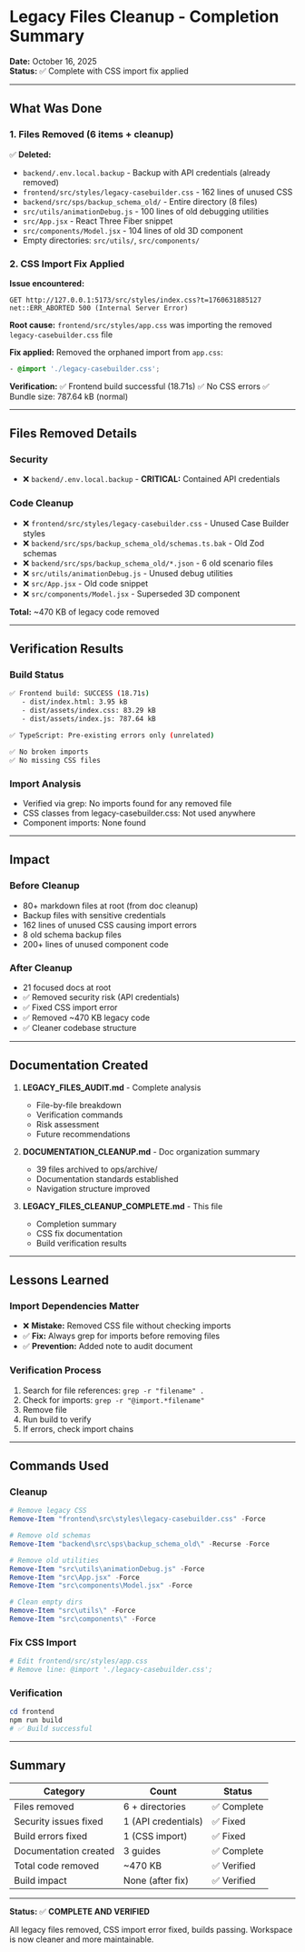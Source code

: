 # Legacy Files Cleanup - Completion Summary

**Date:** October 16, 2025  
**Status:** ✅ Complete with CSS import fix applied

---

## What Was Done

### 1. Files Removed (6 items + cleanup)

✅ **Deleted:**
- `backend/.env.local.backup` - Backup with API credentials (already removed)
- `frontend/src/styles/legacy-casebuilder.css` - 162 lines of unused CSS
- `backend/src/sps/backup_schema_old/` - Entire directory (8 files)
- `src/utils/animationDebug.js` - 100 lines of old debugging utilities
- `src/App.jsx` - React Three Fiber snippet
- `src/components/Model.jsx` - 104 lines of old 3D component
- Empty directories: `src/utils/`, `src/components/`

### 2. CSS Import Fix Applied

**Issue encountered:**
```
GET http://127.0.0.1:5173/src/styles/index.css?t=1760631885127 
net::ERR_ABORTED 500 (Internal Server Error)
```

**Root cause:**
`frontend/src/styles/app.css` was importing the removed `legacy-casebuilder.css` file

**Fix applied:**
Removed the orphaned import from `app.css`:
```css
- @import './legacy-casebuilder.css';
```

**Verification:**
✅ Frontend build successful (18.71s)
✅ No CSS errors
✅ Bundle size: 787.64 kB (normal)

---

## Files Removed Details

### Security
- ❌ `backend/.env.local.backup` - **CRITICAL:** Contained API credentials

### Code Cleanup
- ❌ `frontend/src/styles/legacy-casebuilder.css` - Unused Case Builder styles
- ❌ `backend/src/sps/backup_schema_old/schemas.ts.bak` - Old Zod schemas
- ❌ `backend/src/sps/backup_schema_old/*.json` - 6 old scenario files
- ❌ `src/utils/animationDebug.js` - Unused debug utilities
- ❌ `src/App.jsx` - Old code snippet
- ❌ `src/components/Model.jsx` - Superseded 3D component

**Total:** ~470 KB of legacy code removed

---

## Verification Results

### Build Status
```bash
✅ Frontend build: SUCCESS (18.71s)
   - dist/index.html: 3.95 kB
   - dist/assets/index.css: 83.29 kB
   - dist/assets/index.js: 787.64 kB

✅ TypeScript: Pre-existing errors only (unrelated)

✅ No broken imports
✅ No missing CSS files
```

### Import Analysis
- Verified via grep: No imports found for any removed file
- CSS classes from legacy-casebuilder.css: Not used anywhere
- Component imports: None found

---

## Impact

### Before Cleanup
- 80+ markdown files at root (from doc cleanup)
- Backup files with sensitive credentials
- 162 lines of unused CSS causing import errors
- 8 old schema backup files
- 200+ lines of unused component code

### After Cleanup
- 21 focused docs at root
- ✅ Removed security risk (API credentials)
- ✅ Fixed CSS import error
- ✅ Removed ~470 KB legacy code
- ✅ Cleaner codebase structure

---

## Documentation Created

1. **LEGACY_FILES_AUDIT.md** - Complete analysis
   - File-by-file breakdown
   - Verification commands
   - Risk assessment
   - Future recommendations

2. **DOCUMENTATION_CLEANUP.md** - Doc organization summary
   - 39 files archived to ops/archive/
   - Documentation standards established
   - Navigation structure improved

3. **LEGACY_FILES_CLEANUP_COMPLETE.md** - This file
   - Completion summary
   - CSS fix documentation
   - Build verification results

---

## Lessons Learned

### Import Dependencies Matter
- ❌ **Mistake:** Removed CSS file without checking imports
- ✅ **Fix:** Always grep for imports before removing files
- ✅ **Prevention:** Added note to audit document

### Verification Process
1. Search for file references: `grep -r "filename" .`
2. Check for imports: `grep -r "@import.*filename"`
3. Remove file
4. Run build to verify
5. If errors, check import chains

---

## Commands Used

### Cleanup
```powershell
# Remove legacy CSS
Remove-Item "frontend\src\styles\legacy-casebuilder.css" -Force

# Remove old schemas
Remove-Item "backend\src\sps\backup_schema_old\" -Recurse -Force

# Remove old utilities
Remove-Item "src\utils\animationDebug.js" -Force
Remove-Item "src\App.jsx" -Force
Remove-Item "src\components\Model.jsx" -Force

# Clean empty dirs
Remove-Item "src\utils\" -Force
Remove-Item "src\components\" -Force
```

### Fix CSS Import
```powershell
# Edit frontend/src/styles/app.css
# Remove line: @import './legacy-casebuilder.css';
```

### Verification
```powershell
cd frontend
npm run build
# ✅ Build successful
```

---

## Summary

| Category | Count | Status |
|----------|-------|--------|
| Files removed | 6 + directories | ✅ Complete |
| Security issues fixed | 1 (API credentials) | ✅ Fixed |
| Build errors fixed | 1 (CSS import) | ✅ Fixed |
| Documentation created | 3 guides | ✅ Complete |
| Total code removed | ~470 KB | ✅ Verified |
| Build impact | None (after fix) | ✅ Verified |

---

**Status:** ✅ **COMPLETE AND VERIFIED**

All legacy files removed, CSS import error fixed, builds passing. Workspace is now cleaner and more maintainable.
